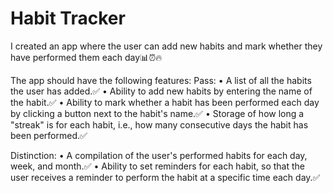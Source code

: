 # Habit Tracker
I created an app where the user can add new habits and mark whether they have performed them each day📊⏰🔥

The app should have the following features:
Pass:
• A list of all the habits the user has added.✅
• Ability to add new habits by entering the name of the habit.✅
• Ability to mark whether a habit has been performed each day by clicking a button next to the habit's name.✅
• Storage of how long a "streak" is for each habit, i.e., how many consecutive days the habit has been performed.✅

Distinction:
• A compilation of the user's performed habits for each day, week, and month.✅
• Ability to set reminders for each habit, so that the user receives a reminder to perform the habit at a specific time each day.✅
